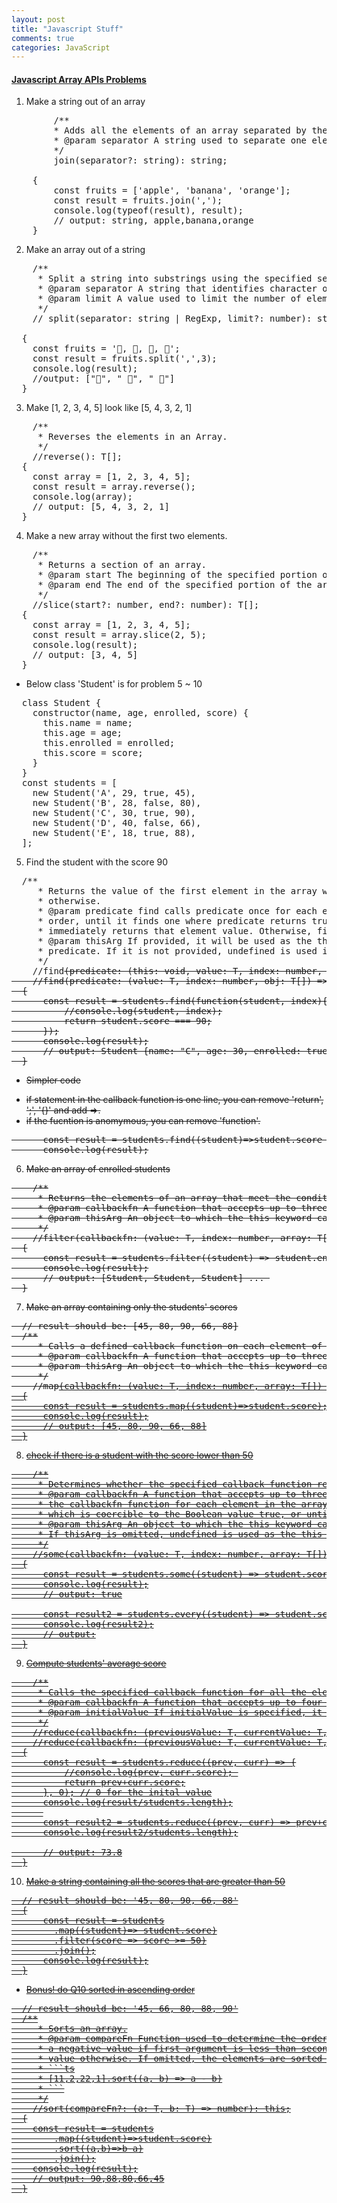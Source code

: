 ```yaml
---
layout: post
title: "Javascript Stuff"
comments: true
categories: JavaScript
---
```


#### <u><b> Javascript Array APIs Problems </b></u>

1. Make a string out of an array
<pre>
        /**
        * Adds all the elements of an array separated by the specified separator string.
        * @param separator A string used to separate one element of an array from the next in the resulting String. If omitted, the array elements are separated with a comma.
        */
        join(separator?: string): string;
        
    {
        const fruits = ['apple', 'banana', 'orange'];
        const result = fruits.join(',');
        console.log(typeof(result), result);
        // output: string, apple,banana,orange
    }
</pre>
  
2. Make an array out of a string
<pre>
    /**
     * Split a string into substrings using the specified separator and return them as an array.
     * @param separator A string that identifies character or characters to use in separating the string. If omitted, a single-element array containing the entire string is returned.
     * @param limit A value used to limit the number of elements returned in the array.
     */
    // split(separator: string | RegExp, limit?: number): string[];

  {
    const fruits = '🍎, 🥝, 🍌, 🍒';
    const result = fruits.split(',',3);
    console.log(result);
    //output: ["🍎", " 🥝", " 🍌"]
  }
</pre>

3. Make [1, 2, 3, 4, 5] look like [5, 4, 3, 2, 1]
<pre>
    /**
     * Reverses the elements in an Array.
     */
    //reverse(): T[];
  {
    const array = [1, 2, 3, 4, 5];
    const result = array.reverse();
    console.log(array);
    // output: [5, 4, 3, 2, 1]
  }
</pre>
  
4. Make a new array without the first two elements.
<pre>
    /**
     * Returns a section of an array.
     * @param start The beginning of the specified portion of the array.
     * @param end The end of the specified portion of the array. This is exclusive of the element at the index 'end'.
     */
    //slice(start?: number, end?: number): T[];
  {
    const array = [1, 2, 3, 4, 5];
    const result = array.slice(2, 5);
    console.log(result);
    // output: [3, 4, 5]
  }
</pre>

* Below class 'Student' is for problem 5 ~ 10
<pre>
  class Student {
    constructor(name, age, enrolled, score) {
      this.name = name;
      this.age = age;
      this.enrolled = enrolled;
      this.score = score;
    }
  }
  const students = [
    new Student('A', 29, true, 45),
    new Student('B', 28, false, 80),
    new Student('C', 30, true, 90),
    new Student('D', 40, false, 66),
    new Student('E', 18, true, 88),
  ];
</pre>

5. Find the student with the score 90
<pre>
  /**
     * Returns the value of the first element in the array where predicate is true, and undefined
     * otherwise.
     * @param predicate find calls predicate once for each element of the array, in ascending
     * order, until it finds one where predicate returns true. If such an element is found, find
     * immediately returns that element value. Otherwise, find returns undefined.
     * @param thisArg If provided, it will be used as the this value for each invocation of
     * predicate. If it is not provided, undefined is used instead.
     */
    //find<S extends T>(predicate: (this: void, value: T, index: number, obj: T[]) => value is S, thisArg?: any): S | undefined;
    //find(predicate: (value: T, index: number, obj: T[]) => unknown, thisArg?: any): T | undefined;
  {
      const result = students.find(function(student, index){
          //console.log(student, index);
          return student.score === 90;
      });
      console.log(result);
      // output: Student {name: "C", age: 30, enrolled: true, score: 90}
  }
</pre>

* Simpler code
- if statement in the callback function is one line, you can remove 'return', ';', '{}' and add =>.
- if the fucntion is anomymous, you can remove 'function'.
<pre>
      const result = students.find((student)=>student.score === 90);
      console.log(result);
</pre>

6. Make an array of enrolled students
<pre>
    /**
     * Returns the elements of an array that meet the condition specified in a callback function.
     * @param callbackfn A function that accepts up to three arguments. The filter method calls the callbackfn function one time for each element in the array.
     * @param thisArg An object to which the this keyword can refer in the callbackfn function. If thisArg is omitted, undefined is used as the this value.
     */
    //filter<S extends T>(callbackfn: (value: T, index: number, array: T[]) => value is S, thisArg?: any): S[];
  {
      const result = students.filter((student) => student.enrolled === true);
      console.log(result);
      // output: [Student, Student, Student] ... 
  }
</pre>

7. Make an array containing only the students' scores
<pre>
  // result should be: [45, 80, 90, 66, 88]
  /**
     * Calls a defined callback function on each element of an array, and returns an array that contains the results.
     * @param callbackfn A function that accepts up to three arguments. The map method calls the callbackfn function one time for each element in the array.
     * @param thisArg An object to which the this keyword can refer in the callbackfn function. If thisArg is omitted, undefined is used as the this value.
     */
    //map<U>(callbackfn: (value: T, index: number, array: T[]) => U, thisArg?: any): U[];
  {
      const result = students.map((student)=>student.score);
      console.log(result);
      // output: [45, 80, 90, 66, 88]
  }
</pre>

8. check if there is a student with the score lower than 50
<pre>
    /**
     * Determines whether the specified callback function returns true for any element of an array.
     * @param callbackfn A function that accepts up to three arguments. The some method calls
     * the callbackfn function for each element in the array until the callbackfn returns a value
     * which is coercible to the Boolean value true, or until the end of the array.
     * @param thisArg An object to which the this keyword can refer in the callbackfn function.
     * If thisArg is omitted, undefined is used as the this value.
     */
    //some(callbackfn: (value: T, index: number, array: T[]) => unknown, thisArg?: any): boolean;
  {
      const result = students.some((student) => student.score<50);
      console.log(result);
      // output: true

      const result2 = students.every((student) => student.score<50);
      console.log(result2);
      // output:
  }
</pre>
  
9. Compute students' average score
<pre>
    /**
     * Calls the specified callback function for all the elements in an array. The return value of the callback function is the accumulated result, and is provided as an argument in the next call to the callback function.
     * @param callbackfn A function that accepts up to four arguments. The reduce method calls the callbackfn function one time for each element in the array.
     * @param initialValue If initialValue is specified, it is used as the initial value to start the accumulation. The first call to the callbackfn function provides this value as an argument instead of an array value.
     */
    //reduce(callbackfn: (previousValue: T, currentValue: T, currentIndex: number, array: T[]) => T): T;
    //reduce(callbackfn: (previousValue: T, currentValue: T, currentIndex: number, array: T[]) => T, initialValue: T): T;
  {
      const result = students.reduce((prev, curr) => {
          //console.log(prev, curr.score); 
          return prev+curr.score;
      }, 0); // 0 for the inital value
      console.log(result/students.length);
      
      const result2 = students.reduce((prev, curr) => prev+curr.score, 0);
      console.log(result2/students.length);

      // output: 73.8
  }
</pre>

10. Make a string containing all the scores that are greater than 50
<pre>
  // result should be: '45, 80, 90, 66, 88'
  {
      const result = students
        .map((student)=> student.score)
        .filter(score => score >= 50)
        .join();
      console.log(result);
  }
</pre>

- Bonus! do Q10 sorted in ascending order
<pre>
  // result should be: '45, 66, 80, 88, 90'
  /**
     * Sorts an array.
     * @param compareFn Function used to determine the order of the elements. It is expected to return
     * a negative value if first argument is less than second argument, zero if they're equal and a positive
     * value otherwise. If omitted, the elements are sorted in ascending, ASCII character order.
     * ```ts
     * [11,2,22,1].sort((a, b) => a - b)
     * ```
     */
    //sort(compareFn?: (a: T, b: T) => number): this;
  {
    const result = students
        .map((student)=>student.score)
        .sort((a,b)=>b-a)
        .join();
    console.log(result);
    // output: 90,88,80,66,45
  }
</pre>